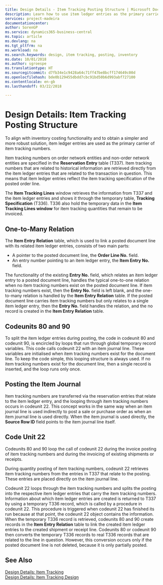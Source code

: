 ```yaml
---
title: Design Details - Item Tracking Posting Structure | Microsoft Docs
description: Learn how to use item ledger entries as the primary carrier of item tracking numbers.
services: project-madeira
documentationcenter: 
author: SorenGP
ms.service: dynamics365-business-central
ms.topic: article
ms.devlang: na
ms.tgt_pltfrm: na
ms.workload: na
ms.search.keywords: design, item tracking, posting, inventory
ms.date: 10/01/2018
ms.author: sgroespe
ms.translationtype: HT
ms.sourcegitcommit: d7fb34e1c9428a64c71ff47be8bcff174649c00d
ms.openlocfilehash: bde0b129455dbdd7cbc91bd50b6d993abf727100
ms.contentlocale: en-gb
ms.lasthandoff: 03/22/2018

---
```

# <a name="design-details-item-tracking-posting-structure"></a>Design Details: Item Tracking Posting Structure
To align with inventory costing functionality and to obtain a simpler and more robust solution, item ledger entries are used as the primary carrier of item tracking numbers.  
  
Item tracking numbers on order network entities and non-order network entities are specified in the **Reservation Entry** table (T337). Item tracking numbers that are related to historical information are retrieved directly from the item ledger entries that are related to the transaction in question. This means that item ledger entries reflect the item tracking specification of the posted order line.  
  
The **Item Tracking Lines** window retrieves the information from T337 and the item ledger entries and shows it through the temporary table, **Tracking Specification** (T336). T336 also hold the temporary data in the **Item Tracking Lines window** for item tracking quantities that remain to be invoiced.  
  
## <a name="one-to-many-relation"></a>One-to-Many Relation  
The **Item Entry Relation** table, which is used to link a posted document line with its related item ledger entries, consists of two main parts:  
  
* A pointer to the posted document line, the **Order Line No.** field.  
* An entry number pointing to an item ledger entry, the **Item Entry No.** field.  
  
The functionality of the existing **Entry No.** field, which relates an item ledger entry to a posted document line, handles the typical one-to-one relation when no item tracking numbers exist on the posted document line. If item tracking numbers exist, then the **Entry No.** field is left blank, and the one-to-many relation is handled by the **Item Entry Relation** table. If the posted document line carries item tracking numbers but only relates to a single item ledger entry, then the **Entry No.** field handles the relation, and the no record is created in the **Item Entry Relation** table.  
  
## <a name="codeunits-80-and-90"></a>Codeunits 80 and 90  
To split the item ledger entries during posting, the code in codeunit 80 and codeunit 90, is encircled by loops that run through global temporary record variables. This code calls codeunit 22 with an item journal line. These variables are initialised when item tracking numbers exist for the document line. To keep the code simple, this looping structure is always used. If no item tracking numbers exist for the document line, then a single record is inserted, and the loop runs only once.  
  
## <a name="posting-the-item-journal"></a>Posting the Item Journal  
Item tracking numbers are transferred via the reservation entries that relate to the item ledger entry, and the looping through item tracking numbers occurs in codeunit 22. This concept works in the same way when an item journal line is used indirectly to post a sale or purchase order as when an item journal line is used directly. When the item journal is used directly, the **Source Row ID** field points to the item journal line itself.  
  
## <a name="code-unit-22"></a>Code Unit 22  
Codeunits 80 and 90 loop the call of codeunit 22 during the invoice posting of item tracking numbers and during the invoicing of existing shipments or receipts.  
  
During quantity posting of item tracking numbers, codeunit 22 retrieves item tracking numbers from the entries in T337 that relate to the posting. These entries are placed directly on the item journal line.  
  
Codeunit 22 loops through the item tracking numbers and splits the posting into the respective item ledger entries that carry the item tracking numbers. Information about which item ledger entries are created is returned to T337 by using a temporary T336 record, which is called by a procedure in codeunit 22. This procedure is triggered when codeunit 22 has finished its run because at that point, the codeunit 22 object contains the information. When the temporary T336 record is retrieved, codeunits 80 and 90 create records in the **Item Entry Relation** table to link the created item ledger entries to the created shipment or receipt line. Codeunits 80 or codeunit 90 then converts the temporary T336 records to real T336 records that are related to the line in question. However, this conversion occurs only if the posted document line is not deleted, because it is only partially posted.  
  
## <a name="see-also"></a>See Also  
[Design Details: Item Tracking](design-details-item-tracking.md)   
[Design Details: Item Tracking Design](design-details-item-tracking-design.md)
